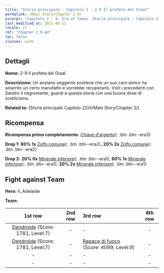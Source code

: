```yaml
---
title: "Storia principale - Capitolo 2 - 2-9 Il profeta del Graal"
permalink: /Main Story/Chapter 2_9/
excerpt: "Capitolo 2 - 9. Era of Chaos  Storia principale - Capitolo 2_9. 2-9 Il profeta del Graal"
last_modified_at: 2021-05-11
locale: it
ref: "Chapter 2_9.md"
toc: false
classes: wide
---
```


## Dettagli

 **Nome:** 2-9 Il profeta del Graal

 **Descrizione:** Un anziano veggente sostiene che un suo caro amico ha smarrito un certo manufatto e vorrebbe recuperarlo. Visti i precedenti con Sandro il negromante, guardi a questa storia con una buona dose di scetticismo.

 **Related to:** [Storia principale Capitolo 2](/it/Main Story/Chapter 2/)

## Ricompensa

 **Ricompensa primo completamento:** [Chiave d'argento](/ItemsIT/con_693/){: .btn .btn--era3}

 **Drop 1:** **80% 1x** [Zolfo comune](/ItemsIT/mat_9/){: .btn .btn--era2}, **20% 2x** [Zolfo comune](/ItemsIT/mat_9/){: .btn .btn--era2}

 **Drop 2:** **20% 0x** [Minerale inferiore](/ItemsIT/mat_1/){: .btn .btn--era1}, **60% 1x** [Minerale inferiore](/ItemsIT/mat_1/){: .btn .btn--era1}, **20% 2x** [Minerale inferiore](/ItemsIT/mat_1/){: .btn .btn--era1}


## Fight against Team
 **Hero:** h_Adelaide

 **Team:**


  | 1st row | 2nd row | 3rd row | 4th row |
  |:----:|:----:|:----|:----:|
  | [Dendroide](/it/units/Treant/) (Score: 1781, Level:7)  | - | - | - |
  | [Dendroide](/it/units/Treant/) (Score: 1781, Level:7)  | - | [Rapace di fuoco](/it/units/Firebird/) (Score: 4099, Level:9)  | - |
  | - | - | - | - |
  | - | - | - | - |


